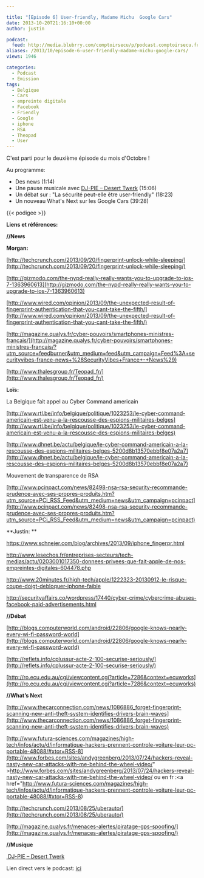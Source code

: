 ```yaml
---

title: "[Episode 6] User-friendly, Madame Michu  Google Cars"
date: 2013-10-20T21:16:10+00:00
author: justin

podcast:
  feed: http://media.blubrry.com/comptoirsecu/p/podcast.comptoirsecu.fr/CSEC.EP06.2013-10-20.USER_FRIENDLY.mp3
aliases: /2013/10/episode-6-user-friendly-madame-michu-google-cars/
views: 1946

categories:
  - Podcast
  - Emission
tags:
  - Belgique
  - Cars
  - empreinte digitale
  - Facebook
  - Friendly
  - Google
  - iphone
  - RSA
  - Theopad
  - User
---
```

C'est parti pour le deuxième épisode du mois d'Octobre !

Au programme:

  * Des news (1:14)
  * Une pause musicale avec [DJ-PIE – Desert Twerk](http://dj-pie.bandcamp.com/album/south-razzle) (15:06)
  * Un débat sur : "La sécurité peut-elle être user-friendly" (18:23)
  * Un nouveau What's Next sur les Google Cars (39:28)


{{< podigee >}}



**Liens et références:**

**//News**

**Morgan:**

[http://techcrunch.com/2013/09/20/fingerprint-unlock-while-sleeping/](http://techcrunch.com/2013/09/20/fingerprint-unlock-while-sleeping/)

[http://gizmodo.com/the-nypd-really-really-wants-you-to-upgrade-to-ios-7-1363960613](http://gizmodo.com/the-nypd-really-really-wants-you-to-upgrade-to-ios-7-1363960613)

[http://www.wired.com/opinion/2013/09/the-unexpected-result-of-fingerprint-authentication-that-you-cant-take-the-fifth/](http://www.wired.com/opinion/2013/09/the-unexpected-result-of-fingerprint-authentication-that-you-cant-take-the-fifth/)

[http://magazine.qualys.fr/cyber-pouvoirs/smartphones-ministres-francais/](http://magazine.qualys.fr/cyber-pouvoirs/smartphones-ministres-francais/?utm_source=feedburner&utm_medium=feed&utm_campaign=Feed%3A+securityvibes-france-news+%28SecurityVibes+France+-+News%29)

[http://www.thalesgroup.fr/Teopad_fr/](http://www.thalesgroup.fr/Teopad_fr/)

**Loïs:**

La Belgique fait appel au Cyber Command americain

[http://www.rtl.be/info/belgique/politique/1023253/le-cyber-command-americain-est-venu-a-la-rescousse-des-espions-militaires-belges](http://www.rtl.be/info/belgique/politique/1023253/le-cyber-command-americain-est-venu-a-la-rescousse-des-espions-militaires-belges)

[http://www.dhnet.be/actu/belgique/le-cyber-command-americain-a-la-rescousse-des-espions-militaires-belges-5200d8b13570ebbf8e07a2a7](http://www.dhnet.be/actu/belgique/le-cyber-command-americain-a-la-rescousse-des-espions-militaires-belges-5200d8b13570ebbf8e07a2a7)

Mouvement de transparence de RSA

[http://www.pcinpact.com/news/82498-nsa-rsa-security-recommande-prudence-avec-ses-propres-produits.htm?utm_source=PCi_RSS_Feed&utm_medium=news&utm_campaign=pcinpact](http://www.pcinpact.com/news/82498-nsa-rsa-security-recommande-prudence-avec-ses-propres-produits.htm?utm_source=PCi_RSS_Feed&utm_medium=news&utm_campaign=pcinpact)

**Justin: **

<https://www.schneier.com/blog/archives/2013/09/iphone_fingerpr.html>

<http://www.lesechos.fr/entreprises-secteurs/tech-medias/actu/0203001017350-donnees-privees-que-fait-apple-de-nos-empreintes-digitales-604478.php>

<http://www.20minutes.fr/high-tech/apple/1222323-20130912-le-risque-coupe-doigt-debloquer-iphone-faible>

<http://securityaffairs.co/wordpress/17440/cyber-crime/cybercrime-abuses-facebook-paid-advertisements.html>

**//Débat**

[http://blogs.computerworld.com/android/22806/google-knows-nearly-every-wi-fi-password-world](http://blogs.computerworld.com/android/22806/google-knows-nearly-every-wi-fi-password-world)

[http://reflets.info/cplussur-acte-2-100-securise-seriously/](http://reflets.info/cplussur-acte-2-100-securise-seriously/)

[http://ro.ecu.edu.au/cgi/viewcontent.cgi?article=7286&context=ecuworks](http://ro.ecu.edu.au/cgi/viewcontent.cgi?article=7286&context=ecuworks)

**//What’s Next**

[http://www.thecarconnection.com/news/1086886_forget-fingerprint-scanning-new-anti-theft-system-identifies-drivers-brain-waves](http://www.thecarconnection.com/news/1086886_forget-fingerprint-scanning-new-anti-theft-system-identifies-drivers-brain-waves)

[http://www.futura-sciences.com/magazines/high-tech/infos/actu/d/informatique-hackers-prennent-controle-voiture-leur-pc-portable-48088/#xtor=RSS-8](http://www.forbes.com/sites/andygreenberg/2013/07/24/hackers-reveal-nasty-new-car-attacks-with-me-behind-the-wheel-video/" >http://www.forbes.com/sites/andygreenberg/2013/07/24/hackers-reveal-nasty-new-car-attacks-with-me-behind-the-wheel-video/</a> ou en fr :<a href="http://www.futura-sciences.com/magazines/high-tech/infos/actu/d/informatique-hackers-prennent-controle-voiture-leur-pc-portable-48088/#xtor=RSS-8)

[http://techcrunch.com/2013/08/25/uberauto/](http://techcrunch.com/2013/08/25/uberauto/)

[http://magazine.qualys.fr/menaces-alertes/piratage-gps-spoofing/](http://magazine.qualys.fr/menaces-alertes/piratage-gps-spoofing/)

**//Musique**

[ DJ-PIE – Desert Twerk](http://dj-pie.bandcamp.com/album/south-razzle)



Lien direct vers le podcast: [ici](http://media.blubrry.com/comptoirsecu/p/www.comptoirsecu.fr/Episode/ComptoirSecu_Episode_06_User_Friendly.mp3)
